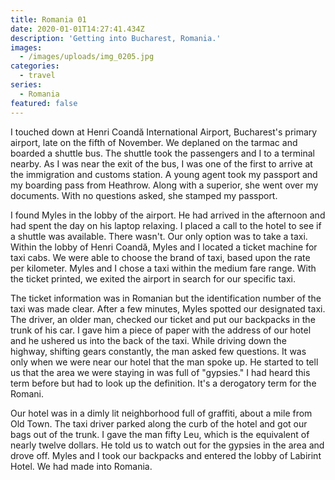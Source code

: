 ```yaml
---
title: Romania 01
date: 2020-01-01T14:27:41.434Z
description: 'Getting into Bucharest, Romania.'
images:
  - /images/uploads/img_0205.jpg
categories:
  - travel
series:
  - Romania
featured: false
---
```

I touched down at Henri Coandă International Airport, Bucharest's primary airport, late on the fifth of November. We deplaned on the tarmac and boarded a shuttle bus. The shuttle took the passengers and I to a terminal nearby. As I was near the exit of the bus, I was one of the first to arrive at the immigration and customs station. A young agent took my passport and my boarding pass from Heathrow. Along with a superior, she went over my documents. With no questions asked, she stamped my passport.

I found Myles in the lobby of the airport. He had arrived in the afternoon and had spent the day on his laptop relaxing. I placed a call to the hotel to see if a shuttle was available. There wasn't. Our only option was to take a taxi. Within the lobby of Henri Coandă, Myles and I located a ticket machine for taxi cabs. We were able to choose the brand of taxi, based upon the rate per kilometer. Myles and I chose a taxi within the medium fare range. With the ticket printed, we exited the airport in search for our specific taxi.

The ticket information was in Romanian but the identification number of the taxi was made clear. After a few minutes, Myles spotted our designated taxi. The driver, an older man, checked our ticket and put our backpacks in the trunk of his car. I gave him a piece of paper with the address of our hotel and he ushered us into the back of the taxi. While driving down the highway, shifting gears constantly, the man asked few questions. It was only when we were near our hotel that the man spoke up. He started to tell us that the area we were staying in was full of "gypsies." I had heard this term before but had to look up the definition. It's a derogatory term for the Romani.

Our hotel was in a dimly lit neighborhood full of graffiti, about a mile from Old Town. The taxi driver parked along the curb of the hotel and got our bags out of the trunk. I gave the man fifty Leu, which is the equivalent of nearly twelve dollars. He told us to watch out for the gypsies in the area and drove off. Myles and I took our backpacks and entered the lobby of Labirint Hotel. We had made into Romania.
